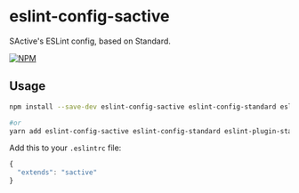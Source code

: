 # eslint-config-sactive

SActive's ESLint config, based on Standard.

[![NPM](https://nodei.co/npm/eslint-config-sactive.png?downloads=true)](https://nodei.co/npm/eslint-config-sactive/)

## Usage

```bash
npm install --save-dev eslint-config-sactive eslint-config-standard eslint-plugin-standard eslint-plugin-promise eslint-plugin-import eslint-plugin-node

#or
yarn add eslint-config-sactive eslint-config-standard eslint-plugin-standard eslint-plugin-promise eslint-plugin-import eslint-plugin-node
```

Add this to your `.eslintrc` file:
```javascript
{
  "extends": "sactive"
}
```